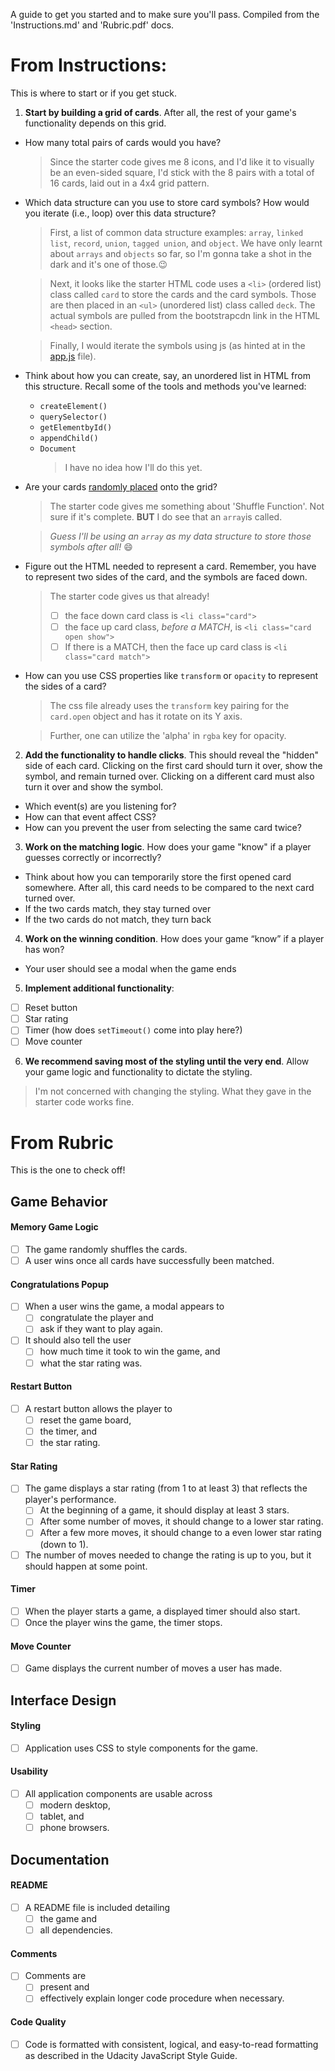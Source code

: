 A guide to get you started and to make sure you'll pass. Compiled from the 'Instructions.md' and 'Rubric.pdf' docs.
# From Instructions:
This is where to start or if you get stuck.

1. **Start by building a grid of cards**. After all, the rest of your game's functionality depends on this grid.
  * How many total pairs of cards would you have?

    >Since the starter code gives me 8 icons, and I'd like it to visually be an even-sided square, I'd stick with the 8 pairs with a total of 16 cards, laid out in a 4x4 grid pattern.

  * Which data structure can you use to store card symbols? How would you iterate (i.e., loop) over this data structure?

    >First, a list of common data structure examples: `array`, `linked list`, `record`, `union`, `tagged union`, and `object`. We have only learnt about `arrays` and `objects` so far, so I'm gonna take a shot in the dark and it's one of those.:wink:

    >Next, it looks like the starter HTML code uses a `<li>` (ordered list) class called `card` to store the cards and the card symbols. Those are then placed in an `<ul>` (unordered list) class called `deck`. The actual symbols are pulled from the bootstrapcdn link in the HTML `<head>` section.

    >Finally, I would iterate the symbols using js (as hinted at in the [app.js](/js/app.js) file).

  * Think about how you can create, say, an unordered list in HTML from this structure. Recall some of the tools and methods you've learned:
    * `createElement()`
    * `querySelector()`
    * `getElementbyId()`
    * `appendChild()`
    * `Document`
      > I have no idea how I'll do this yet.

  * Are your cards [randomly placed](https://stackoverflow.com/questions/2450954/how-to-randomize-shuffle-a-javascript-array/2450976#2450976) onto the grid?

    >The starter code gives me something about 'Shuffle Function'. Not sure if it's complete. **BUT**  I do see that an `array`is called.

    >_Guess I'll be using an `array` as my data structure to store those symbols after all!_ :smile:

  * Figure out the HTML needed to represent a card. Remember, you have to represent two sides of the card, and the symbols are faced down.

    >The starter code gives us that already!
    >- [ ] the face down card class is `<li class="card">`
    >- [ ] the face up card class, _before a MATCH_, is `<li class="card open show">`
    >- [ ] If there is a MATCH, then the face up card class is `<li class="card match">`

  * How can you use CSS properties like `transform` or `opacity` to represent the sides of a card?

    >The css file already uses the `transform` key pairing for the `card.open` object and has it rotate on its Y axis.

    > Further, one can utilize the 'alpha' in `rgba` key for opacity.

2. **Add the functionality to handle clicks**. This should reveal the "hidden" side of each card. Clicking on the first card should turn it over, show the symbol, and remain turned over. Clicking on a different card must also turn it over and show the symbol.

  * Which event(s) are you listening for?
  * How can that event affect CSS?
  * How can you prevent the user from selecting the same card twice?

3. **Work on the matching logic**. How does your game "know" if a player guesses correctly or incorrectly?

  * Think about how you can temporarily store the first opened card somewhere. After all, this card needs to be compared to the next card turned over.
  * If the two cards match, they stay turned over
  * If the two cards do not match, they turn back

4. **Work on the winning condition**. How does your game “know” if a player has won?

  * Your user should see a modal when the game ends

5. **Implement additional functionality**:

 - [ ] Reset button
 - [ ] Star rating
 - [ ] Timer (how does `setTimeout()` come into play here?)
 - [ ] Move counter

6. **We recommend saving most of the styling until the very end**. Allow your game logic and functionality to dictate the styling.

>I'm not concerned with changing the styling. What they gave in the starter code works fine.

# From Rubric

This is the one to check off!
## Game Behavior

#### Memory Game Logic

- [ ] The game randomly shuffles the cards.
- [ ] A user wins once all cards have successfully been matched.

#### Congratulations Popup

- [ ] When a user wins the game, a modal appears to
  - [ ] congratulate the player and
  - [ ] ask if they want to play again.
- [ ] It should also tell the user
  - [ ] how much time it took to win the game, and
  - [ ] what the star rating was.

#### Restart Button

- [ ] A restart button allows the player to
  - [ ] reset the game board,
  - [ ] the timer, and
  - [ ] the star rating.

#### Star Rating

- [ ] The game displays a star rating (from 1 to at least 3) that reflects the player's performance.
  - [ ] At the beginning of a game, it should display at least 3 stars.
  - [ ] After some number of moves, it should change to a lower star rating.
  - [ ] After a few more moves, it should change to a even lower star rating (down to 1).
- [ ] The number of moves needed to change the rating is up to you, but it should happen at some point.

#### Timer

- [ ] When the player starts a game, a displayed timer should also start.
- [ ] Once the player wins the game, the timer stops.

#### Move Counter

- [ ] Game displays the current number of moves a user has made.

## Interface Design

#### Styling

- [ ] Application uses CSS to style components for the game.

#### Usability

- [ ] All application components are usable across
  - [ ] modern desktop,
  - [ ] tablet, and
  - [ ] phone browsers.

## Documentation

#### README

- [ ] A README file is included detailing
  - [ ] the game and
  - [ ] all dependencies.

#### Comments

- [ ] Comments are
  - [ ] present and
  - [ ] effectively explain longer code procedure when necessary.

#### Code Quality

- [ ] Code is formatted with consistent, logical, and easy-to-read formatting as described in the Udacity JavaScript Style Guide.

